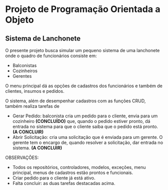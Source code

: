 # Projeto de Programação Orientada a Objeto
## Sistema de Lanchonete

O presente projeto busca simular um pequeno sistema de uma lanchonete onde o quadro de funcionários consiste em:
- Balconistas
- Cozinheiros 
- Gerentes

O menu principal dá as opções de cadastros dos funcionários e também de clientes, insumos e pedidos.

O sistema, além de desempenhar cadastros com as funções CRUD, também realiza tarefas de
- Gerar Pedido: balconista cria um pedido para o cliente, envia para um cozinheiro **(CONCLUÍDO)** que, quando o pedido estiver pronto, dá entrada no sistema para que o cliente saiba que o pedido está pronto. **(A CONCLUIR)**
- Abrir Solicitação: cria uma solicitação que é enviada para um gerente. O gerente tem o encargo de, quando resolver a solicitação, dar entrada no sistema. **(A CONCLUIR)**

OBSERVAÇÕES: 
- Todos os repositórios, controladores, modelos, exceções, menu principal, menus de cadastros estão prontos e funcionais.
- Criar pedido para o cliente já está ativo.
- Falta concluir: as duas tarefas destacadas acima.

